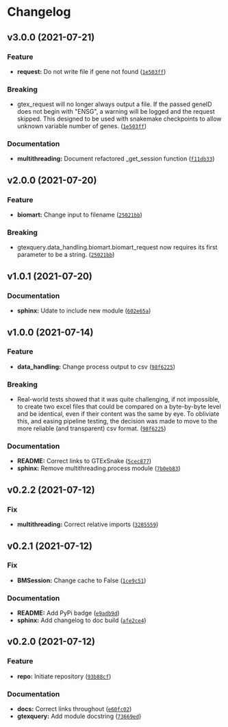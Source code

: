 # Changelog

<!--next-version-placeholder-->

## v3.0.0 (2021-07-21)
### Feature
* **request:** Do not write file if gene not found ([`1e503ff`](https://github.com/IMS-Bio2Core-Facility/GTExQuery/commit/1e503ffcdf14e5445fffd46ee7a8eba6144e44e5))

### Breaking
* gtex_request will no longer always output a file. If the passed geneID does not begin with "ENSG", a warning will be logged and the request skipped. This designed to be used with snakemake checkpoints to allow unknown variable number of genes.  ([`1e503ff`](https://github.com/IMS-Bio2Core-Facility/GTExQuery/commit/1e503ffcdf14e5445fffd46ee7a8eba6144e44e5))

### Documentation
* **multithreading:** Document refactored _get_session function ([`f11db33`](https://github.com/IMS-Bio2Core-Facility/GTExQuery/commit/f11db33c020745a1ea4e9e93069738785cab0c0f))

## v2.0.0 (2021-07-20)
### Feature
* **biomart:** Change input to filename ([`25021bb`](https://github.com/IMS-Bio2Core-Facility/GTExQuery/commit/25021bbac23df42aefebd197f5cfd0e5dadebbef))

### Breaking
* gtexquery.data_handling.biomart.biomart_request now requires its first parameter to be a string.  ([`25021bb`](https://github.com/IMS-Bio2Core-Facility/GTExQuery/commit/25021bbac23df42aefebd197f5cfd0e5dadebbef))

## v1.0.1 (2021-07-20)
### Documentation
* **sphinx:** Udate to include new module ([`602e65a`](https://github.com/IMS-Bio2Core-Facility/GTExQuery/commit/602e65ab89b65f95260f42dc034e5f17c8810188))

## v1.0.0 (2021-07-14)
### Feature
* **data_handling:** Change process output to csv ([`98f6225`](https://github.com/IMS-Bio2Core-Facility/GTExQuery/commit/98f622531a2ef9597cff58de56ef840a6cb6a603))

### Breaking
* Real-world tests showed that it was quite challenging, if not impossible, to create two excel files that could be compared on a byte-by-byte level and be identical, even if their content was the same by eye. To obliviate this, and easing pipeline testing, the decision was made to move to the more reliable (and transparent) csv format.  ([`98f6225`](https://github.com/IMS-Bio2Core-Facility/GTExQuery/commit/98f622531a2ef9597cff58de56ef840a6cb6a603))

### Documentation
* **README:** Correct links to GTExSnake ([`5cec877`](https://github.com/IMS-Bio2Core-Facility/GTExQuery/commit/5cec877cd45bc81547dd00d398560afcad12fb04))
* **sphinx:** Remove multithreading.process module ([`7b0eb83`](https://github.com/IMS-Bio2Core-Facility/GTExQuery/commit/7b0eb835a3dcb50f11809a4208ed6b47d176ed4d))

## v0.2.2 (2021-07-12)
### Fix
* **multithreading:** Correct relative imports ([`3285559`](https://github.com/IMS-Bio2Core-Facility/GTExQuery/commit/328555968deb74c6ef44280a5ce125c17f1765d0))

## v0.2.1 (2021-07-12)
### Fix
* **BMSession:** Change cache to False ([`1ce9c51`](https://github.com/IMS-Bio2Core-Facility/GTExQuery/commit/1ce9c5115fa6fc81573de79c6cd84512c94f86d2))

### Documentation
* **README:** Add PyPi badge ([`e9adb9d`](https://github.com/IMS-Bio2Core-Facility/GTExQuery/commit/e9adb9d2d1aeafbdc16fd37d923690a6a938da9e))
* **sphinx:** Add changelog to doc build ([`afe2ce4`](https://github.com/IMS-Bio2Core-Facility/GTExQuery/commit/afe2ce465d9e824db552a276b141d362b279a761))

## v0.2.0 (2021-07-12)
### Feature
* **repo:** Initiate repository ([`93b88cf`](https://github.com/IMS-Bio2Core-Facility/GTExQuery/commit/93b88cf2b2928f8d36718f4b9bb0e3f8ece9fd48))

### Documentation
* **docs:** Correct links throughout ([`e60fc02`](https://github.com/IMS-Bio2Core-Facility/GTExQuery/commit/e60fc02047bca90ff4b23c611c654ab2208b84a2))
* **gtexquery:** Add module docstring ([`73669ed`](https://github.com/IMS-Bio2Core-Facility/GTExQuery/commit/73669ed0f29c8c9b0da69860b31d5aa6d03a01e3))
